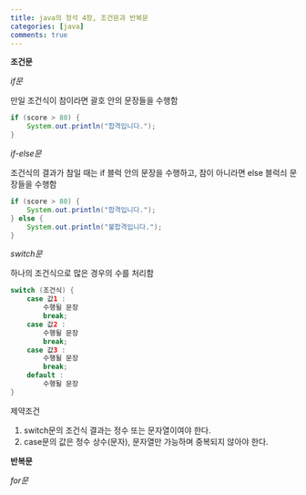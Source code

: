 ```yaml
---
title: java의 정석 4장, 조건문과 반복문
categories: [java]
comments: true
---
```


**조건문**

*if문*

만일 조건식이 참이라면 괄호 안의 문장들을 수행함

```java
if (score > 80) {
    System.out.println("합격입니다.");
}
```

*if-else문*

조건식의 결과가 참일 때는 if 블럭 안의 문장을 수행하고, 참이 아니라면 else 블럭싀 문장들을 수행함

```java
if (score > 80) {
    System.out.println("합격입니다.");
} else {
    System.out.println("불합격입니다.");
}
```

*switch문*

하나의 조건식으로 많은 경우의 수를 처리함

```java
switch (조건식) {
    case 값1 :
        수행될 문장
        break;
    case 값2 :
        수행될 문장
        break;
    case 값3 : 
        수행될 문장
        break;
    default : 
        수행될 문장
}
```
제약조건
1. switch문의 조건식 결과는 정수 또는 문자열이여야 한다.
2. case문의 값은 정수 상수(문자), 문자열만 가능하며 중복되지 않아야 한다.



**반복문**

*for문*